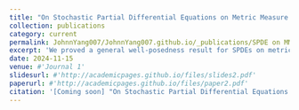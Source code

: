 ```yaml
---
title: "On Stochastic Partial Differential Equations on Metric Measure Spaces"
collection: publications
category: current
permalink: JohnnYang007/JohnnYang007.github.io/_publications/SPDE on MMS.md
excerpt: 'We proved a general well-posedness result for SPDEs on metric measure spaces. Additionally, we identified sufficient conditions for the compact support property and the strong comparison principle for random field solutions of SPDEs on general metric measure spaces. Our framework encompasses the Parabolic Anderson model and the super-Brownian motion density on the Sierpinski gasket and d-regular metric trees.'
date: 2024-11-15
venue: #'Journal 1'
slidesurl: #'http://academicpages.github.io/files/slides2.pdf'
paperurl: #'http://academicpages.github.io/files/paper2.pdf'
citation: '[Coming soon] "On Stochastic Partial Differential Equations on Metric Measure Spaces". Louis Fan, Zhenyao Sun, Johnny Yang (2024)'
---
```

